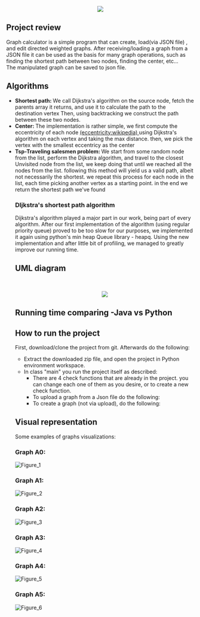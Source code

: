 <p align = "center"><img src = "https://user-images.githubusercontent.com/74304423/146420213-3c28708b-2a6c-479f-bb83-84ea747c3944.png">  </p>

<p>
<h2>  Project review</h2>
Graph calculator is a simple program that can create, load(via JSON file) , and edit directed weighted graphs. After receiving/loading a graph from a JSON file it can be used as the basis for many graph operations, such as finding the shortest path between two nodes, finding the center, etc...<br>
The manipulated graph can be saved to json file.
</p>

<h2> Algorithms </h2>


 <ul>
  
  <li> <strong>Shortest path: </strong>We call Dijkstra's algorithm on the source node, fetch the parents array it returns, and use it to calculate the path to the destination vertex Then, using backtracking we construct the path between these two nodes. </li>
  <li> <strong> Center: </strong>The implementation is rather simple, we first compute the eccentricity of each node <a href="https://en.wikipedia.org/wiki/Distance_(graph_theory)">(eccentricity:wikipedia) </a> using Dijkstra's algorithm on each vertex and taking the max distance. then, we  pick the vertex with the smallest eccentricy as the center</li>
  
  <li> <strong> Tsp-Traveling salesmen problem: </strong> We start from some random node from the list, perform the Dijkstra algorithm, and travel to the closest Unvisited node from the list, we keep doing that until we reached all the nodes from the list. following this method will yield us a valid path, albeit not necessarily the shortest. we repeat this process for each node in the list, each time picking another vertex as a starting point. in the end we return the shortest path we've found</li>  

 <h3> DIjkstra's shortest path algorithm</h3>
 <p>
  Dijkstra's algorithm played a major part in our work, being part of every algorithm. After our first implementation of the algorithm (using regular priority queue) proved to be too slow for our purposes, we implemented it again using python's min heap Queue library - heapq.
Using the new implementation and after little bit of profiling, we managed to  greatly improve our running time.
 </p>


 <h2> UML diagram </h2>
 <br>
 <p align = "center"><img src = "https://user-images.githubusercontent.com/74304423/146753790-d87e99b6-1ebc-4b13-848d-61780a15cbf5.jpg">  </p>
 
 <h2>Running time comparing -Java vs Python</h2>
 
 <h2> How to run the project </h2>
 
 First, download/clone the project from git.
Afterwards do the following:
- Extract the downloaded zip file, and open the project in Python environment workspace.
- In class "main" you run the project itself as described:
  - There are 4 check functions that are already in the project. you can change each one of them as you desire, 
  or to create a new check function.
  - To upload a graph from a Json file do the following: 
  - To create a graph (not via upload), do the following:
   
 <h2> Visual representation </h2>
Some examples of graphs visualizations:
<h3> Graph A0: </h3>
 
![Figure_1](https://user-images.githubusercontent.com/93203695/147485865-6c30dac7-429d-43d5-ae08-988effedcd5c.png)

<h3> Graph A1: </h3>

 ![Figure_2](https://user-images.githubusercontent.com/93203695/147485958-7eecd26d-c41a-4be9-82be-b8d03885c1db.png)


<h3> Graph A2: </h3>
 
![Figure_3](https://user-images.githubusercontent.com/93203695/147486007-f1c425e3-a57d-4023-a8ba-812efc47fb91.png)

<h3> Graph A3: </h3>

 ![Figure_4](https://user-images.githubusercontent.com/93203695/147486071-7f97bfbb-b8c3-4147-aaad-fc98f3412913.png)


<h3> Graph A4: </h3>
 
![Figure_5](https://user-images.githubusercontent.com/93203695/147486130-4d551dd5-0c4c-46e3-8e71-e4e8ad83cb11.png)

<h3> Graph A5: </h3>
 
 ![Figure_6](https://user-images.githubusercontent.com/93203695/147486227-370eaf71-3b21-475a-b074-08c6f0a64708.png)
